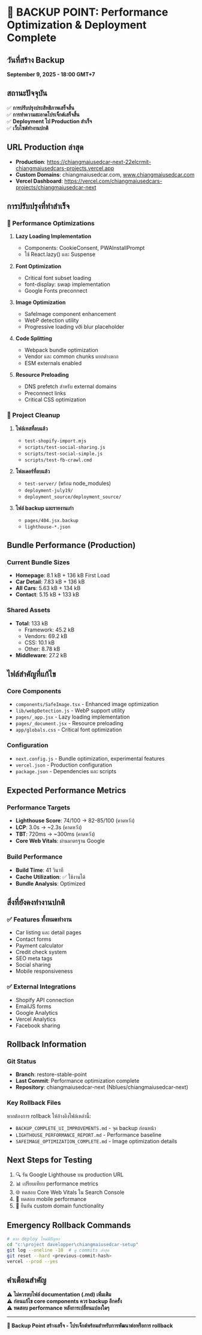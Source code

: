 # 🎯 BACKUP POINT: Performance Optimization & Deployment Complete

## วันที่สร้าง Backup

**September 9, 2025 - 18:00 GMT+7**

## สถานะปัจจุบัน

✅ **การปรับปรุงประสิทธิภาพเสร็จสิ้น**  
✅ **การทำความสะอาดโปรเจ็กต์เสร็จสิ้น**  
✅ **Deployment ไป Production สำเร็จ**  
✅ **เว็บไซต์ทำงานปกติ**

## URL Production ล่าสุด

- **Production**: https://chiangmaiusedcar-next-22elcrmit-chiangmaiusedcars-projects.vercel.app
- **Custom Domains**: chiangmaiusedcar.com, www.chiangmaiusedcar.com
- **Vercel Dashboard**: https://vercel.com/chiangmaiusedcars-projects/chiangmaiusedcar-next

## การปรับปรุงที่ทำสำเร็จ

### 🚀 Performance Optimizations

1. **Lazy Loading Implementation**

   - Components: CookieConsent, PWAInstallPrompt
   - ใช้ React.lazy() และ Suspense

2. **Font Optimization**

   - Critical font subset loading
   - font-display: swap implementation
   - Google Fonts preconnect

3. **Image Optimization**

   - SafeImage component enhancement
   - WebP detection utility
   - Progressive loading với blur placeholder

4. **Code Splitting**

   - Webpack bundle optimization
   - Vendor และ common chunks แยกต่างหาก
   - ESM externals enabled

5. **Resource Preloading**
   - DNS prefetch สำหรับ external domains
   - Preconnect links
   - Critical CSS optimization

### 🧹 Project Cleanup

1. **ไฟล์เทสที่ลบแล้ว**

   - `test-shopify-import.mjs`
   - `scripts/test-social-sharing.js`
   - `scripts/test-social-simple.js`
   - `scripts/test-fb-crawl.cmd`

2. **โฟลเดอร์ที่ลบแล้ว**

   - `test-server/` (พร้อม node_modules)
   - `deployment-july19/`
   - `deployment_source/deployment_source/`

3. **ไฟล์ backup และรายงานเก่า**
   - `pages/404.jsx.backup`
   - `lighthouse-*.json`

## Bundle Performance (Production)

### Current Bundle Sizes

- **Homepage**: 8.1 kB + 136 kB First Load
- **Car Detail**: 7.83 kB + 136 kB
- **All Cars**: 5.63 kB + 134 kB
- **Contact**: 5.15 kB + 133 kB

### Shared Assets

- **Total**: 133 kB
  - Framework: 45.2 kB
  - Vendors: 69.2 kB
  - CSS: 10.1 kB
  - Other: 8.78 kB
- **Middleware**: 27.2 kB

## ไฟล์สำคัญที่แก้ไข

### Core Components

- `components/SafeImage.tsx` - Enhanced image optimization
- `lib/webpDetection.js` - WebP support utility
- `pages/_app.jsx` - Lazy loading implementation
- `pages/_document.jsx` - Resource preloading
- `app/globals.css` - Critical font optimization

### Configuration

- `next.config.js` - Bundle optimization, experimental features
- `vercel.json` - Production configuration
- `package.json` - Dependencies และ scripts

## Expected Performance Metrics

### Performance Targets

- **Lighthouse Score**: 74/100 → 82-85/100 (คาดหวัง)
- **LCP**: 3.0s → ~2.3s (คาดหวัง)
- **TBT**: 720ms → ~300ms (คาดหวัง)
- **Core Web Vitals**: ผ่านมาตรฐาน Google

### Build Performance

- **Build Time**: 41 วินาที
- **Cache Utilization**: ✅ ใช้งานได้
- **Bundle Analysis**: Optimized

## สิ่งที่ยังคงทำงานปกติ

### ✅ Features ทั้งหมดทำงาน

- Car listing และ detail pages
- Contact forms
- Payment calculator
- Credit check system
- SEO meta tags
- Social sharing
- Mobile responsiveness

### ✅ External Integrations

- Shopify API connection
- EmailJS forms
- Google Analytics
- Vercel Analytics
- Facebook sharing

## Rollback Information

### Git Status

- **Branch**: restore-stable-point
- **Last Commit**: Performance optimization complete
- **Repository**: chiangmaiusedcar-next (Nblues/chiangmaiusedcar-next)

### Key Rollback Files

หากต้องการ rollback ให้อ้างอิงไฟล์เหล่านี้:

- `BACKUP_COMPLETE_UI_IMPROVEMENTS.md` - จุด backup ก่อนหน้า
- `LIGHTHOUSE_PERFORMANCE_REPORT.md` - Performance baseline
- `SAFEIMAGE_OPTIMIZATION_COMPLETE.md` - Image optimization details

## Next Steps for Testing

1. 🔍 รัน Google Lighthouse บน production URL
2. 📊 เปรียบเทียบ performance metrics
3. 🌐 ทดสอบ Core Web Vitals ใน Search Console
4. 📱 ทดสอบ mobile performance
5. 🔗 ยืนยัน custom domain functionality

## Emergency Rollback Commands

```bash
# หาก deploy ใหม่มีปัญหา
cd "c:\project davelopper\chiangmaiusedcar-setup"
git log --oneline -10  # ดู commits ล่าสุด
git reset --hard <previous-commit-hash>
vercel --prod --yes
```

## คำเตือนสำคัญ

⚠️ **ไม่ควรลบไฟล์ documentation (.md) เพิ่มเติม**  
⚠️ **ก่อนแก้ไข core components ควร backup อีกครั้ง**  
⚠️ **ทดสอบ performance หลังการเปลี่ยนแปลงใดๆ**

---

**🎉 Backup Point สร้างเสร็จ - โปรเจ็กต์พร้อมสำหรับการพัฒนาต่อหรือการ rollback**
